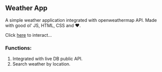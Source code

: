 ## Weather App

A simple weather application integrated with openweathermap API. Made with good ol' JS, HTML, CSS and ❤️.

Click [here](https://rawgit.com/Swapnil-ingle/JavaScript_mini_projects/main/weather-app/index.html) to interact...

### Functions:

1. Integrated with live DB public API.
2. Search weather by location.